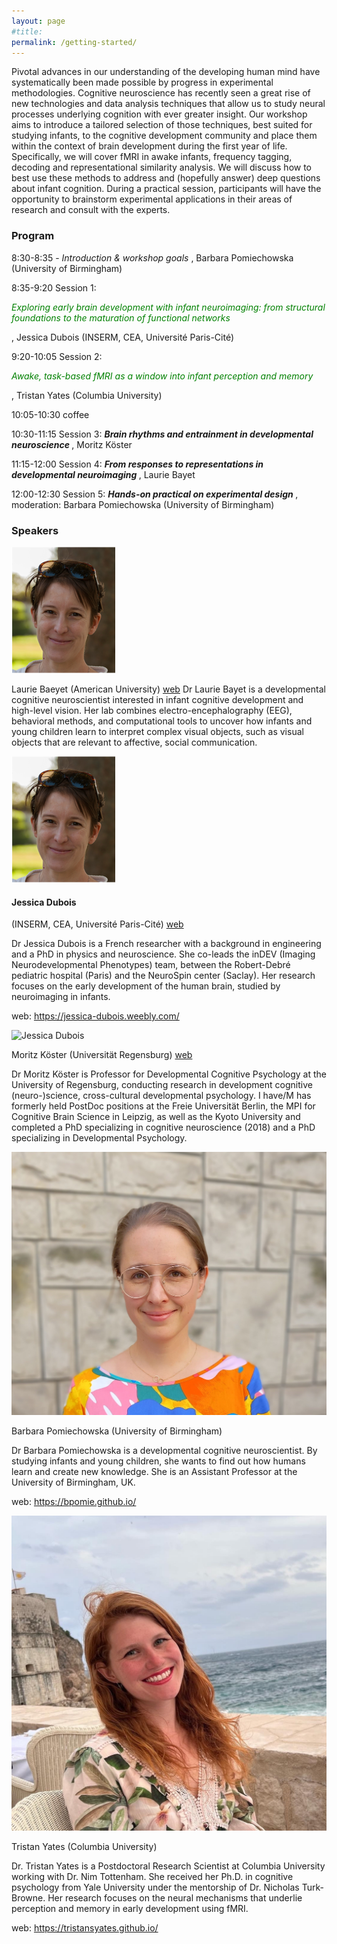 ```yaml
---
layout: page
#title:  
permalink: /getting-started/
---
```


Pivotal advances in our understanding of the developing human mind have systematically been made possible by progress in experimental methodologies. Cognitive neuroscience has recently seen a great rise of new technologies and data analysis techniques that allow us to study neural processes underlying cognition with ever greater insight. Our workshop aims to introduce a tailored selection of those techniques, best suited for studying infants, to the cognitive development community and place them within the context of brain development during the first year of life. Specifically, we will cover fMRI in awake infants, frequency tagging, decoding and representational similarity analysis. We will discuss how to best use these methods to address and (hopefully answer) deep questions about infant cognition. During a practical session, participants will have the opportunity to brainstorm experimental applications in their areas of research and consult with the experts.

### Program

8:30-8:35 - <i> Introduction & workshop goals </i>, Barbara Pomiechowska (University of Birmingham)

8:35-9:20 Session 1: <p style="color: green"><i> Exploring early brain development with infant neuroimaging: from structural foundations to the maturation of functional networks</i></p>, Jessica Dubois (INSERM, CEA, Université Paris-Cité)

9:20-10:05 Session 2: <p style="color: green"><i> Awake, task-based fMRI as a window into infant perception and memory</i></p>, Tristan Yates (Columbia University)

10:05-10:30 coffee 

10:30-11:15 Session 3: <b><i> Brain rhythms and entrainment in developmental neuroscience </i></b>, Moritz Köster

11:15-12:00 Session 4: <b><i> From responses to representations in developmental neuroimaging </i></b>, Laurie Bayet

12:00-12:30 Session 5: <b><i> Hands-on practical on experimental design </i></b>, moderation: Barbara Pomiechowska (University of Birmingham)


### Speakers

<img src="/images/jessicadubois.png" alt="Jessica Dubois" class="round-image">

Laurie Baeyet (American University) <a href = "https://www.bayetlab.com/ ">web</a>
Dr Laurie Bayet is a developmental cognitive neuroscientist interested in infant cognitive development and high-level vision. Her lab combines electro-encephalography (EEG), behavioral methods, and computational tools to uncover how infants and young children learn to interpret complex visual objects, such as visual objects that are relevant to affective, social communication.

<img src="/images/jessicadubois.png" alt="Jessica Dubois" class="round-image">

#### Jessica Dubois 
(INSERM, CEA, Université Paris-Cité) <a href = "">web</a>

Dr Jessica Dubois is a French researcher with a background in engineering and a PhD in physics and neuroscience. She co-leads the inDEV (Imaging Neurodevelopmental Phenotypes) team, between the Robert-Debré pediatric hospital (Paris) and the NeuroSpin center (Saclay). Her research focuses on the early development of the human brain, studied by neuroimaging in infants.

web: https://jessica-dubois.weebly.com/

<img src="/images/moritzkoster.jpg" alt="Jessica Dubois" class="round-image">

Moritz Köster (Universität Regensburg) <a href ="https://www.uni-regensburg.de/humanwissenschaften/entwicklungs-und-kognitionspsychologie/home/index.html"> web </a>

Dr Moritz Köster  is Professor for Developmental Cognitive Psychology at the University of Regensburg, conducting research in development cognitive (neuro-)science, cross-cultural developmental psychology. I have/M has formerly held PostDoc positions at the Freie Universität Berlin, the MPI for Cognitive Brain Science in Leipzig, as well as the Kyoto University and completed a PhD specializing in cognitive neuroscience (2018) and a PhD specializing in Developmental Psychology.

<img src="/images/barbarapomiechowska.jpg" alt="Jessica Dubois" class="round-image">

Barbara Pomiechowska (University of Birmingham)

Dr Barbara Pomiechowska is a developmental cognitive neuroscientist. By studying infants and young children, she wants to find out how humans learn and create new knowledge. She is an Assistant Professor at the University of Birmingham, UK.

web: https://bpomie.github.io/ 

<img src="/images/tristanyates.jpeg" alt="Jessica Dubois" class="round-image">

Tristan Yates (Columbia University)

Dr. Tristan Yates is a Postdoctoral Research Scientist at Columbia University working with Dr. Nim Tottenham. She received her Ph.D. in cognitive psychology from Yale University under the mentorship of Dr. Nicholas Turk-Browne. Her research focuses on the neural mechanisms that underlie perception and memory in early development using fMRI.

web: https://tristansyates.github.io/ 